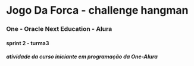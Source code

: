 #  **Jogo Da Forca** - challenge hangman 

###  One - Oracle Next Education - Alura 

#### sprint 2 - turma3
##### atividade da curso iniciante em programação da One-Alura
